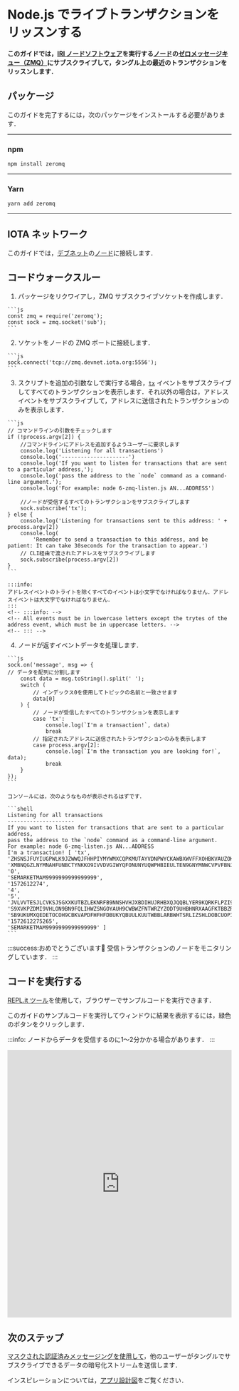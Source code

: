# Node.js でライブトランザクションをリッスンする
<!-- # Listen for live transactions in Node.js -->

**このガイドでは，[IRI ノードソフトウェア](root://node-software/0.1/iri/introduction/overview.md)を実行する[ノード](root://getting-started/0.1/network/nodes.md)の[ゼロメッセージキュー（ZMQ）](https://zeromq.org/)にサブスクライブして，タングル上の最近のトランザクションをリッスンします．**
<!-- **In this guide, you listen to the Tangle for recent transactions by subscribing to the [zero message queue (ZMQ)](https://zeromq.org/) on [nodes](root://getting-started/0.1/network/nodes.md) that run the [IRI node software](root://node-software/0.1/iri/introduction/overview.md).** -->

## パッケージ
<!-- ## Packages -->

このガイドを完了するには，次のパッケージをインストールする必要があります．
<!-- To complete this guide, you need to install the following package: -->

--------------------
### npm
```bash
npm install zeromq
```
---
### Yarn
```bash
yarn add zeromq
```
--------------------

## IOTA ネットワーク
<!-- ## IOTA network -->

このガイドでは，[デブネット](root://getting-started/0.1/network/iota-networks.md#devnet)の[ノード](root://getting-started/0.1/network/nodes.md)に接続します．
<!-- In this guide, we connect to a node on the [Devnet](root://getting-started/0.1/network/iota-networks.md#devnet). -->

## コードウォークスルー
<!-- ## Code walkthrough -->

1. パッケージをリクワイアし，ZMQ サブスクライブソケットを作成します．
  <!-- 1. Require the package and create a ZMQ subscribe socket -->

    ```js
    const zmq = require('zeromq');
    const sock = zmq.socket('sub');
    ```

2. ソケットをノードの ZMQ ポートに接続します．
  <!-- 2. Connect the socket to a node's ZMQ port -->

    ```js
    sock.connect('tcp://zmq.devnet.iota.org:5556');
    ```

3. スクリプトを追加の引数なしで実行する場合，[`tx`](root://node-software/0.1/iri/references/zmq-events.md) イベントをサブスクライブしてすべてのトランザクションを表示します．それ以外の場合は，アドレスイベントをサブスクライブして，アドレスに送信されたトランザクションのみを表示します．
  <!-- 3. If the script is executed with no additional arguments, subscribe to the [`tx`](root://node-software/0.1/iri/references/zmq-events.md) event to see all transactions, otherwise subscribe to the address event to see only transactions that were sent to that address -->

    ```js
    // コマンドラインの引数をチェックします
    if (!process.argv[2]) {
        //コマンドラインにアドレスを追加するようユーザーに要求します
        console.log('Listening for all transactions')
        console.log('---------------------')
        console.log('If you want to listen for transactions that are sent to a particular address,');
        console.log('pass the address to the `node` command as a command-line argument.');
        console.log('For example: node 6-zmq-listen.js AN...ADDRESS')

        //ノードが受信するすべてのトランザクションをサブスクライブします
        sock.subscribe('tx');
    } else {
        console.log('Listening for transactions sent to this address: ' + process.argv[2])
        console.log(
            'Remember to send a transaction to this address, and be patient: It can take 30seconds for the transaction to appear.')
        // CLI経由で渡されたアドレスをサブスクライブします
        sock.subscribe(process.argv[2])
    }
    ```

    :::info:
    アドレスイベントのトライトを除くすべてのイベントは小文字でなければなりません．アドレスイベントは大文字でなければなりません．
    :::
    <!-- :::info: -->
    <!-- All events must be in lowercase letters except the trytes of the address event, which must be in uppercase letters. -->
    <!-- ::: -->

4. ノードが返すイベントデータを処理します．
  <!-- 4. Process the event data that the node returns -->

    ```js
    sock.on('message', msg => {
    // データを配列に分割します
        const data = msg.toString().split(' ');
        switch (
            // インデックス0を使用してトピックの名前と一致させます
            data[0]
        ) {
            // ノードが受信したすべてのトランザクションを表示します
            case 'tx':
                console.log(`I'm a transaction!`, data)
                break
            // 指定されたアドレスに送信されたトランザクションのみを表示します
            case process.argv[2]:
                console.log(`I'm the transaction you are looking for!`, data);
                break
        }
    });
    ```

    コンソールには，次のようなものが表示されるはずです．

    ```shell
    Listening for all transactions
    ---------------------
    If you want to listen for transactions that are sent to a particular address,
    pass the address to the `node` command as a command-line argument.
    For example: node 6-zmq-listen.js AN...ADDRESS
    I'm a transaction! [ 'tx',
    'ZHSNSJFUYIUGPWLK9JZWWQJFHHPIYMYWMXCQPKMUTAYVDNPWYCKAWBXWVFFXOHBKVAUZOKVUCLMEER999',
    'XMBNQGZLNYMNAHFUNBCTYNKKO9IVVDVGIWYQFONUNYUQWPHBIEULTEN9GNYMNWCVPVFBNJFHIZNKJJAUM',
    '0',
    'SEMARKETMAM9999999999999999',
    '1572612274',
    '4',
    '5',
    'JVLVVTESJLCVKSJSGXXKUTBZLEKNRFB9NNSHVHJXBDIHUJRHBXQJQQBLYER9KQRKFLPZI9EVZFFPTTSCX',
    'S9XVKPZDMI9VHLON9BN9FQLIHWZSNGOYAUH9CWBWZFNTWRZYZODT9UHBHNRXAAGFKTBBZRDNROGPHG999',
    'SB9UKUMXQEDETOCOH9CBKVAPDFHFHFDBUKYQBUULKUUTWBBLARBWHTSRLIZSHLDOBCUOPIHXFNODRO999',
    '1572612275265',
    'SEMARKETMAM9999999999999999' ]
    ```

:::success:おめでとうございます:tada:
受信トランザクションのノードをモニタリングしています．
:::
<!-- :::success:Congratulations :tada: -->
<!-- You're monitoring a node for incoming transactions. -->
<!-- ::: -->

## コードを実行する
<!-- ## Run the code -->

[REPL.it ツール](https://repl.it)を使用して，ブラウザーでサンプルコードを実行できます．
<!-- We use the [REPL.it tool](https://repl.it) to allow you to run sample code in the browser. -->

このガイドのサンプルコードを実行してウィンドウに結果を表示するには，緑色のボタンをクリックします．
<!-- Click the green button to run the sample code in this guide and see the results in the window. -->

:::info:
ノードからデータを受信するのに1〜2分かかる場合があります．
:::
<!-- :::info: -->
<!-- It may take a minute or two to receive data from the node. -->
<!-- ::: -->

<iframe height="600px" width="100%" src="https://repl.it/@jake91/ZMQ-example-Nodejs?lite=true" scrolling="no" frameborder="no" allowtransparency="true" allowfullscreen="true" sandbox="allow-forms allow-pointer-lock allow-popups allow-same-origin allow-scripts allow-modals"></iframe>

## 次のステップ
<!-- ## Next steps -->

[マスクされた認証済みメッセージングを使用して](../../mam/introduction/overview.md)，他のユーザーがタングルでサブスクライブできるデータの暗号化ストリームを送信します．
<!-- [Start using Masked Authenticated Messaging](../../mam/introduction/overview.md) to send encrypted streams of data that others can subscribe to on the Tangle. -->

インスピレーションについては，[アプリ設計図](root://blueprints/0.1/introduction/overview.md)をご覧ください．
<!-- Take a look at our [app blueprints](root://blueprints/0.1/introduction/overview.md) for inspiration. -->
